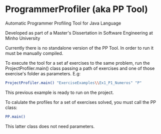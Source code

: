 # ProgrammerProfiler (aka PP Tool)
Automatic Programmer Profiling Tool for Java Language

Developed as part of a Master's Dissertation in Software Engineering at Minho University

Currently there is no standalone version of the PP Tool. 
In order to run it must be manually compiled.

To execute the tool for a set af exercises to the same problem, run the ProjectProfiler.main() class passing a path of exercises and one of those exercise's folder as parameters. E.g:
```sh
ProjectProfiler.main() "ExerciseExamples\\Ex1_P1_Numeros" "P"
```
This previous example is ready to run on the project.

To calulate the profiles for a set of exercises solved, you must call the PP class:
```sh
PP.main()
```

This latter class does not need parameters.
